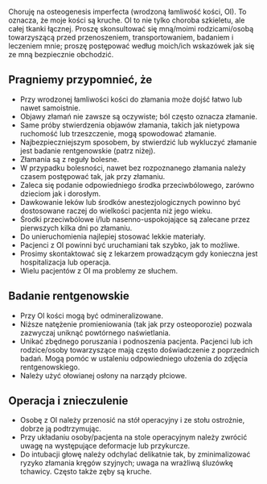 Choruję na osteogenesis imperfecta (wrodzoną łamliwość kości, OI). To oznacza, że moje kości są kruche. OI to nie tylko choroba szkieletu, ale całej tkanki łącznej.
Proszę skonsultować się mną/moimi rodzicami/osobą towarzyszącą przed przenoszeniem, transportowaniem, badaniem i leczeniem mnie; proszę postępować według moich/ich wskazówek jak się ze mną bezpiecznie obchodzić.

## Pragniemy przypomnieć, że
- Przy wrodzonej łamliwości kości do złamania może dojść łatwo lub nawet samoistnie.
- Objawy złamań nie zawsze są oczywiste; ból często oznacza złamanie.
- Same próby stwierdzenia objawów złamania, takich jak nietypowa ruchomość lub trzeszczenie, mogą spowodować złamanie.
- Najbezpieczniejszym sposobem, by stwierdzić lub wykluczyć złamanie jest badanie rentgenowskie (patrz niżej).
- Złamania są z reguły bolesne.
- W przypadku bolesności, nawet bez rozpoznanego złamania należy czasem postępować tak, jak przy złamaniu.
- Zaleca się podanie odpowiedniego środka przeciwbólowego, zarówno dzieciom jak i dorosłym.
- Dawkowanie leków lub środków anestezjologicznych powinno być dostosowane raczej do wielkości pacjenta niż jego wieku.
- Środki przeciwbólowe i/lub nasenno-uspokojające są zalecane przez pierwszych kilka dni po złamaniu.
- Do unieruchomienia najlepiej stosować lekkie materiały.
- Pacjenci z OI powinni być uruchamiani tak szybko, jak to możliwe.
- Prosimy skontaktować się z lekarzem prowadzącym gdy konieczna jest hospitalizacja lub operacja.
- Wielu pacjentów z OI ma problemy ze słuchem.


## Badanie rentgenowskie
- Przy OI kości mogą być odmineralizowane.
- Niższe natężenie promieniowania (tak jak przy osteoporozie) pozwala zazwyczaj uniknąć powtórnego naświetlania.
- Unikać zbędnego poruszania i podnoszenia pacjenta. Pacjenci lub ich rodzice/osoby towarzyszące mają często doświadczenie z poprzednich badań. Mogą pomóc w ustaleniu odpowiedniego ułożenia do zdjęcia rentgenowskiego.
- Należy użyć ołowianej osłony na narządy płciowe.

## Operacja i znieczulenie
- Osobę z OI należy przenosić na stół operacyjny i ze stołu ostrożnie, dobrze ją podtrzymując.
- Przy układaniu osoby/pacjenta na stole operacyjnym należy zwrócić uwagę na występujące deformacje lub przykurcze.
- Do intubacji głowę należy odchylać delikatnie tak, by zminimalizować ryzyko złamania kręgów szyjnych; uwaga na wrażliwą śluzówkę tchawicy. Często także zęby są kruche.
